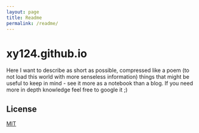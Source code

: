 ```yaml
---
layout: page
title: Readme
permalink: /readme/
---
```


xy124.github.io
===============
Here I want to describe as short as possible, compressed like a poem (to not load this world  with more senseless information) things that
might be useful to keep in mind - see it more as a notebook than a blog. If you need more in depth knowledge feel free to google it ;)


## License

[MIT](http://opensource.org/licenses/MIT)
